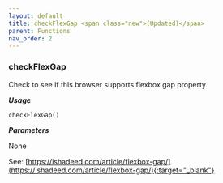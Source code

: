 ```yaml
---
layout: default
title: checkFlexGap <span class="new">(Updated)</span>
parent: Functions
nav_order: 2
---
```


### checkFlexGap

Check to see if this browser supports flexbox gap property 

***Usage***

```
checkFlexGap()
```

***Parameters***

None

See: [https://ishadeed.com/article/flexbox-gap/](https://ishadeed.com/article/flexbox-gap/){:target="_blank"}  